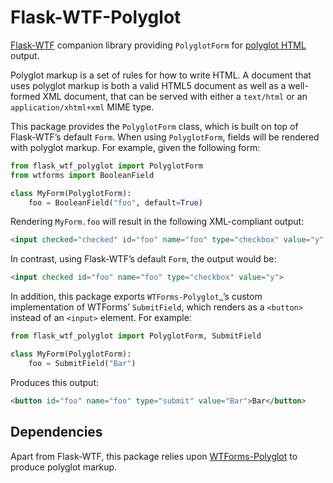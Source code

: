 Flask-WTF-Polyglot
==================

[Flask-WTF][1] companion library providing `PolyglotForm` for [polyglot
HTML][2] output.

Polyglot markup is a set of rules for how to write HTML.  A document that uses
polyglot markup is both a valid HTML5 document as well as a well-formed XML
document, that can be served with either a `text/html` or an
`application/xhtml+xml` MIME type.

This package provides the `PolyglotForm` class, which is built on top of
Flask-WTF’s default `Form`.  When using `PolyglotForm`, fields will be
rendered with polyglot markup.  For example, given the following form:

```python
from flask_wtf_polyglot import PolyglotForm
from wtforms import BooleanField

class MyForm(PolyglotForm):
    foo = BooleanField("foo", default=True)
```

Rendering `MyForm.foo` will result in the following XML-compliant output:

```html
<input checked="checked" id="foo" name="foo" type="checkbox" value="y" />
```

In contrast, using Flask-WTF’s default `Form`, the output would be:

```html
<input checked id="foo" name="foo" type="checkbox" value="y">
```

In addition, this package exports `WTForms-Polyglot`_’s custom implementation
of WTForms’ `SubmitField`, which renders as a `<button>` instead of an
`<input>` element.  For example:

```python
from flask_wtf_polyglot import PolyglotForm, SubmitField

class MyForm(PolyglotForm):
    foo = SubmitField("Bar")
```

Produces this output:

```html
<button id="foo" name="foo" type="submit" value="Bar">Bar</button>
```


Dependencies
------------

Apart from Flask-WTF, this package relies upon [WTForms-Polyglot][3] to
produce polyglot markup.

[1]: https://flask-wtf.readthedocs.io/
[2]: http://www.w3.org/TR/html-polyglot/
[3]: https://pypi.python.org/pypi/WTForms-Polyglot/

